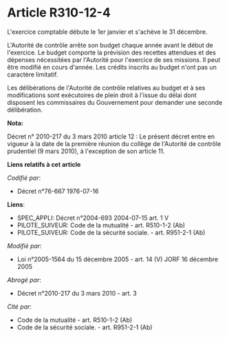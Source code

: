 # Article R310-12-4

L'exercice comptable débute le 1er janvier et s'achève le 31 décembre.

L'Autorité de contrôle arrête son budget chaque année avant le début de l'exercice. Le budget comporte la prévision des
recettes attendues et des dépenses nécessitées par l'Autorité pour l'exercice de ses missions. Il peut être modifié en cours
d'année. Les crédits inscrits au budget n'ont pas un caractère limitatif.

Les délibérations de l'Autorité de contrôle relatives au budget et à ses modifications sont exécutoires de plein droit à
l'issue du délai dont disposent les commissaires du Gouvernement pour demander une seconde délibération.

**Nota:**

Décret n° 2010-217 du 3 mars 2010 article 12 : Le présent décret entre en vigueur à la date de la première réunion du collège
de l'Autorité de contrôle prudentiel (9 mars 2010), à l'exception de son article 11.

**Liens relatifs à cet article**

_Codifié par_:

  - Décret n°76-667 1976-07-16

**Liens**:

  - SPEC_APPLI: Décret n°2004-693 2004-07-15 art. 1 V
  - PILOTE_SUIVEUR: Code de la mutualité - art. R510-1-2 (Ab)
  - PILOTE_SUIVEUR: Code de la sécurité sociale. - art. R951-2-1 (Ab)

_Modifié par_:

  - Loi n°2005-1564 du 15 décembre 2005 - art. 14 (V) JORF 16 décembre 2005

_Abrogé par_:

  - Décret n°2010-217 du 3 mars 2010 - art. 3

_Cité par_:

  - Code de la mutualité - art. R510-1-2 (Ab)
  - Code de la sécurité sociale. - art. R951-2-1 (Ab)
